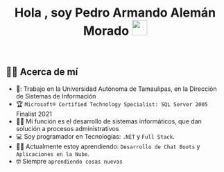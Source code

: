 <h1 align="center">Hola , soy Pedro Armando Alemán Morado 
  <img src="https://media.giphy.com/media/hvRJCLFzcasrR4ia7z/giphy.gif" width="35">
</h1>

<br>

## :sassy_man:  Acerca de mí
- 🏫: Trabajo en la Universidad Autónoma de Tamaulipas, en la Dirección de Sistemas de Información
- :trophy: `Microsoft® Certified Technology Specialist: SQL Server 2005` Finalist 2021
- :technologist: Mi función es el desarrollo de sistemas informáticos, que dan solución a procesos administrativos
- :computer: Soy programador en Tecnologías: `.NET` y `Full Stack`.
- :student: Actualmente estoy aprendiendo: `Desarrollo de Chat Boots` y `Aplicaciones en la Nube`.
- :nerd_face: Siempre `aprendiendo cosas nuevas`

<br>
